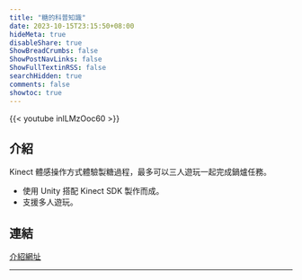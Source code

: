 ```yaml
---
title: "糖的科普知識"
date: 2023-10-15T23:15:50+08:00
hideMeta: true
disableShare: true
ShowBreadCrumbs: false
ShowPostNavLinks: false
ShowFullTextinRSS: false 
searchHidden: true
comments: false
showtoc: true
---
```


{{< youtube inlLMzOoc60 >}}

## 介紹

Kinect 體感操作方式體驗製糖過程，最多可以三人遊玩一起完成鍋爐任務。

* 使用 Unity 搭配 Kinect SDK 製作而成。
* 支援多人遊玩。

## 連結

[介紹網址][mainUrl]

----------
[mainUrl]:https://rhs.boch.gov.tw/rhs/plan_listview.aspx?pl=116
